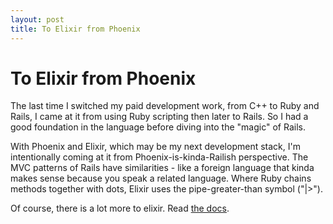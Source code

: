 ```yaml
---
layout: post
title: To Elixir from Phoenix
---
```

# To Elixir from Phoenix

The last time I switched my paid development work,
from C++ to Ruby and Rails,
I came at it from using Ruby scripting then later to Rails.
So I had a good foundation in the language before diving
into the "magic" of Rails.

With Phoenix and Elixir, which may be my next development stack,
I'm intentionally coming at it from Phoenix-is-kinda-Railish
perspective. The MVC patterns of Rails have similarities - like
a foreign language that kinda makes sense because you speak a
related language. Where Ruby chains methods together with dots,
Elixir uses the pipe-greater-than symbol ("|>").

Of course, there is a lot more to elixir. Read [the docs](https://elixir-lang.org/).
